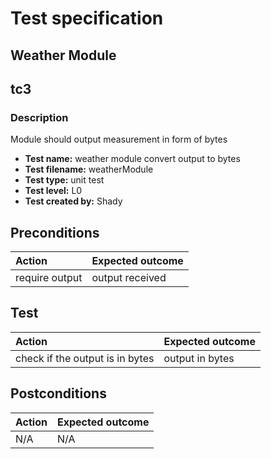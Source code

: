 # Test specification
## Weather Module
## tc3

### Description

Module should output measurement in form of bytes   

- **Test name:** weather module convert output to bytes
- **Test filename:** weatherModule
- **Test type:** unit test
- **Test level:** L0
- **Test created by:** Shady


## Preconditions

| **Action**     | **Expected outcome** |
|:---------------|:---------------------|
| require output | output received      |


## Test

| **Action**                      | **Expected outcome** |
|:--------------------------------|:---------------------|
| check if the output is in bytes | output in bytes      |


## Postconditions

| **Action** | **Expected outcome**   |
|:-----------|:-----------------------|
| N/A        | N/A                    |
